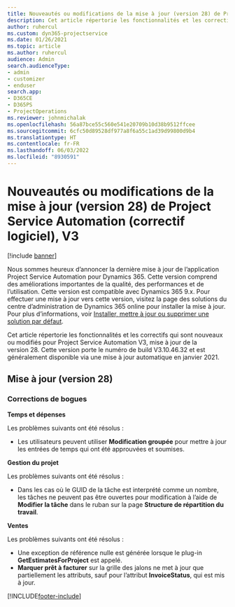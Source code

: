 ```yaml
---
title: Nouveautés ou modifications de la mise à jour (version 28) de Project Service Automation (correctif logiciel), V3
description: Cet article répertorie les fonctionnalités et les correctifs disponibles dans la mise à jour de Project Service Automation version 28, V3.
author: ruhercul
ms.custom: dyn365-projectservice
ms.date: 01/26/2021
ms.topic: article
ms.author: ruhercul
audience: Admin
search.audienceType:
- admin
- customizer
- enduser
search.app:
- D365CE
- D365PS
- ProjectOperations
ms.reviewer: johnmichalak
ms.openlocfilehash: 56a87bce55c560e541e20709b10d38b9512ffcee
ms.sourcegitcommit: 6cfc50d89528df977a8f6a55c1ad39d99800d9b4
ms.translationtype: HT
ms.contentlocale: fr-FR
ms.lasthandoff: 06/03/2022
ms.locfileid: "8930591"
---
```

# <a name="whats-new-or-changed-in-project-service-automation-update-release-28-v3"></a>Nouveautés ou modifications de la mise à jour (version 28) de Project Service Automation (correctif logiciel), V3

[!include [banner](../includes/psa-now-project-operations.md)]

Nous sommes heureux d’annoncer la dernière mise à jour de l’application Project Service Automation pour Dynamics 365. Cette version comprend des améliorations importantes de la qualité, des performances et de l’utilisation. Cette version est compatible avec Dynamics 365 9.x. Pour effectuer une mise à jour vers cette version, visitez la page des solutions du centre d’administration de Dynamics 365 online pour installer la mise à jour. Pour plus d’informations, voir [Installer, mettre à jour ou supprimer une solution par défaut](/power-platform/admin/install-remove-preferred-solution).

Cet article répertorie les fonctionnalités et les correctifs qui sont nouveaux ou modifiés pour Project Service Automation V3, mise à jour de la version 28. Cette version porte le numéro de build V3.10.46.32 et est généralement disponible via une mise à jour automatique en janvier 2021.

## <a name="update-release-28"></a>Mise à jour (version 28)

### <a name="bug-fixes"></a>Corrections de bogues

**Temps et dépenses**

Les problèmes suivants ont été résolus :

- Les utilisateurs peuvent utiliser **Modification groupée** pour mettre à jour les entrées de temps qui ont été approuvées et soumises.

**Gestion du projet**

Les problèmes suivants ont été résolus :

- Dans les cas où le GUID de la tâche est interprété comme un nombre, les tâches ne peuvent pas être ouvertes pour modification à l’aide de **Modifier la tâche** dans le ruban sur la page **Structure de répartition du travail**.

**Ventes**

Les problèmes suivants ont été résolus :

- Une exception de référence nulle est générée lorsque le plug-in **GetEstimatesForProject** est appelé.
- **Marquer prêt à facturer** sur la grille des jalons ne met à jour que partiellement les attributs, sauf pour l’attribut **InvoiceStatus**, qui est mis à jour.



[!INCLUDE[footer-include](../includes/footer-banner.md)]
